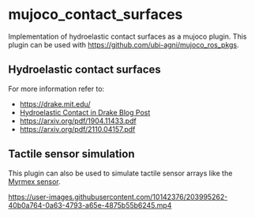 # mujoco_contact_surfaces

Implementation of hydroelastic contact surfaces as a mujoco plugin. This plugin can be used with https://github.com/ubi-agni/mujoco_ros_pkgs.

## Hydroelastic contact surfaces
For more information refer to:
- https://drake.mit.edu/
- [Hydroelastic Contact in Drake Blog Post](https://medium.com/toyotaresearch/rethinking-contact-simulation-for-robot-manipulation-434a56b5ec88)
- https://arxiv.org/pdf/1904.11433.pdf
- https://arxiv.org/pdf/2110.04157.pdf

## Tactile sensor simulation
This plugin can also be used to simulate tactile sensor arrays like the [Myrmex sensor](https://www.researchgate.net/profile/Carsten-Schuermann/publication/229035606_Modular_high_speed_tactile_sensor_system_with_video_interface/links/541affca0cf25ebee988df89/Modular-high-speed-tactile-sensor-system-with-video-interface.pdf).

https://user-images.githubusercontent.com/10142376/203995262-40b0a764-0a63-4793-a65e-4875b55b6245.mp4
